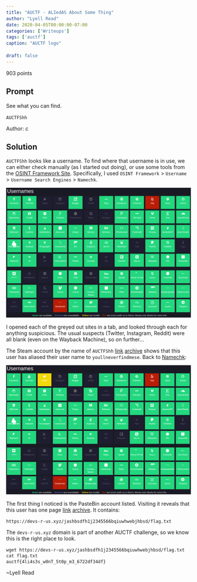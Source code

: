 ```yaml
---
title: "AUCTF - ALIedAS About Some Thing"
author: "Lyell Read"
date: 2020-04-05T00:00:00-07:00
categories: ['Writeups']
tags: ['auctf']
caption: "AUCTF logo"

draft: false
---
```


903 points

## Prompt

See what you can find.

`AUCTFShh`

Author: c

## Solution

`AUCTFShh` looks like a username. To find where that username is in use, we can either check manually (as I started out doing), or use some tools from the [OSINT Framework Site](https://osintframework.com/). Specifically, I used `OSINT Framework` > `Username` > `Username Search Engines` > `Namechk`.

![Screenshot of Namechk service for username 'AUCTFShh'](/static/blog/auctf-aliedas-about-some-thing-namechk1.png)

I opened each of the greyed out sites in a tab, and looked through each for anything suspicious. The usual suspects (Twitter, Instagram, Reddit) were all blank (even on the Wayback Machine), so on further…

The Steam account by the name of `AUCTFShh` [link](https://steamcommunity.com/id/AUCTFShh) [archive](http://archive.today/2020.04.06-023418/https://steamcommunity.com/id/AUCTFShh) shows that this user has aliased their user name to `youllneverfindmese`. Back to [Namechk](https://namechk.com/):

![Screenshot of Namechk service for username 'youllneverfindmese'](/static/blog/auctf-aliedas-about-some-thing-namechk2.png)

The first thing I noticed is the PasteBin account listed. Visiting it reveals that this user has one page [link](https://pastebin.com/qMRYqzYB) [archive](http://archive.today/2020.04.06-023833/https://pastebin.com/qMRYqzYB). It contains:

```
https://devs-r-us.xyz/jashbsdfh1j2345566bqiuwhwebjhbsd/flag.txt
```

The `devs-r-us.xyz` domain is part of another AUCTF challenge, so we know this is the right place to look.

```
wget https://devs-r-us.xyz/jashbsdfh1j2345566bqiuwhwebjhbsd/flag.txt
cat flag.txt
auctf{4li4s3s_w0nT_5t0p_m3_6722df34df}
```

~Lyell Read
